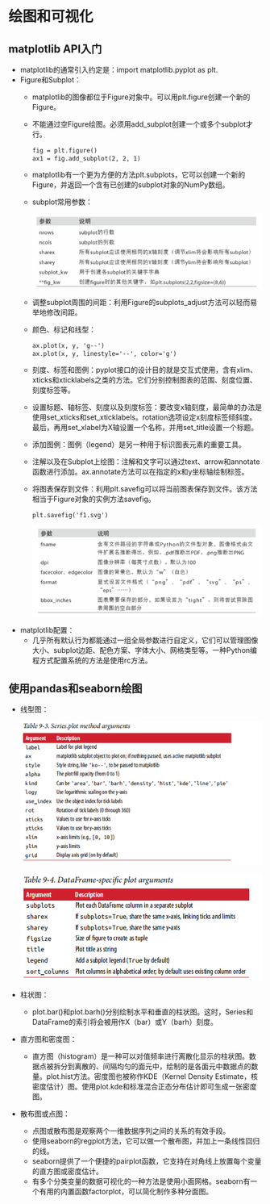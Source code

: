 # 绘图和可视化

## matplotlib API入门

  - matplotlib的通常引入约定是：import matplotlib.pyplot as plt.
  - Figure和Subplot：
    - matplotlib的图像都位于Figure对象中。可以用plt.figure创建一个新的Figure。
    - 不能通过空Figure绘图。必须用add_subplot创建一个或多个subplot才行。
      ```
      fig = plt.figure()
      ax1 = fig.add_subplot(2, 2, 1)
      ```
    - matplotlib有一个更为方便的方法plt.subplots，它可以创建一个新的Figure，并返回一个含有已创建的subplot对象的NumPy数组。
    - subplot常用参数：
      
      ![subplot常用参数](./图片/subplot常用参数.PNG)
      
    - 调整subplot周围的间距：利用Figure的subplots_adjust方法可以轻而易举地修改间距。
    - 颜色、标记和线型：
      ```
      ax.plot(x, y, 'g--')
      ax.plot(x, y, linestyle='--', color='g')
      ```
    - 刻度、标签和图例：pyplot接口的设计目的就是交互式使用，含有xlim、xticks和xticklabels之类的方法。它们分别控制图表的范围、刻度位置、刻度标签等。
    - 设置标题、轴标签、刻度以及刻度标签：要改变x轴刻度，最简单的办法是使用set_xticks和set_xticklabels。rotation选项设定x刻度标签倾斜度。最后，再用set_xlabel为X轴设置一个名称，并用set_title设置一个标题。
    - 添加图例：图例（legend）是另一种用于标识图表元素的重要工具。
    - 注解以及在Subplot上绘图：注解和文字可以通过text、arrow和annotate函数进行添加。ax.annotate方法可以在指定的x和y坐标轴绘制标签。
    - 将图表保存到文件：利用plt.savefig可以将当前图表保存到文件。该方法相当于Figure对象的实例方法savefig。
      ```
      plt.savefig('f1.svg')
      ```
      
      ![savefig参数](./图片/savefig参数.PNG)
  - matplotlib配置：
    - 几乎所有默认行为都能通过一组全局参数进行自定义，它们可以管理图像大小、subplot边距、配色方案、字体大小、网格类型等。一种Python编程方式配置系统的方法是使用rc方法。
    
## 使用pandas和seaborn绘图

  - 线型图：
    
    ![Series Plot参数](./图片/SeriesPlot参数.PNG)
    
    ![DataFrame Plot参数](./图片/DataFramePlot参数.PNG)
    
  - 柱状图：
    - plot.bar()和plot.barh()分别绘制水平和垂直的柱状图。这时，Series和DataFrame的索引将会被用作X（bar）或Y（barh）刻度。
  - 直方图和密度图：
    - 直方图（histogram）是一种可以对值频率进行离散化显示的柱状图。数据点被拆分到离散的、间隔均匀的面元中，绘制的是各面元中数据点的数量。plot.hist方法。密度图也被称作KDE（Kernel Density Estimate，核密度估计）图。使用plot.kde和标准混合正态分布估计即可生成一张密度图。
  - 散布图或点图：
    - 点图或散布图是观察两个一维数据序列之间的关系的有效手段。
    - 使用seaborn的regplot方法，它可以做一个散布图，并加上一条线性回归的线。
    - seaborn提供了一个便捷的pairplot函数，它支持在对角线上放置每个变量的直方图或密度估计。
    - 有多个分类变量的数据可视化的一种方法是使用小面网格。seaborn有一个有用的内置函数factorplot，可以简化制作多种分面图。
    
